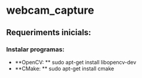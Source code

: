 # webcam_capture
<h2> Requeriments inicials: </h2>
<h3> Instalar programas: </h3>

<ul>
  <li> **OpenCV: ** sudo apt-get install libopencv-dev
  <li> **CMake: ** sudo apt-get install cmake
